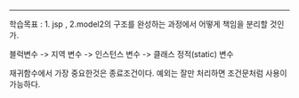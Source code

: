 <hr>

학습목표 :  1. jsp , 2.model2의 구조를 완성하는 과정에서 어떻게 책임을 분리할 것인가.





블럭변수 -> 지역 변수 -> 인스턴스 변수 -> 클래스 정적(static) 변수





재귀함수에서 가장 중요한것은 종료조건이다.
예외는 잘만 처리하면 조건문처럼 사용이 가능하다.























